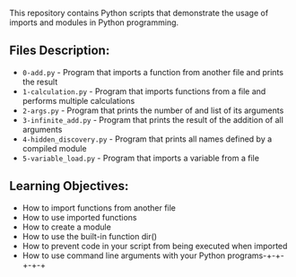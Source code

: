 
This repository contains Python scripts that demonstrate the usage of imports and modules in Python programming.

## Files Description:

* `0-add.py` - Program that imports a function from another file and prints the result
* `1-calculation.py` - Program that imports functions from a file and performs multiple calculations
* `2-args.py` - Program that prints the number of and list of its arguments
* `3-infinite_add.py` - Program that prints the result of the addition of all arguments
* `4-hidden_discovery.py` - Program that prints all names defined by a compiled module
* `5-variable_load.py` - Program that imports a variable from a file

## Learning Objectives:
* How to import functions from another file
* How to use imported functions
* How to create a module
* How to use the built-in function dir()
* How to prevent code in your script from being executed when imported
* How to use command line arguments with your Python programs-+-+-+-+-+
